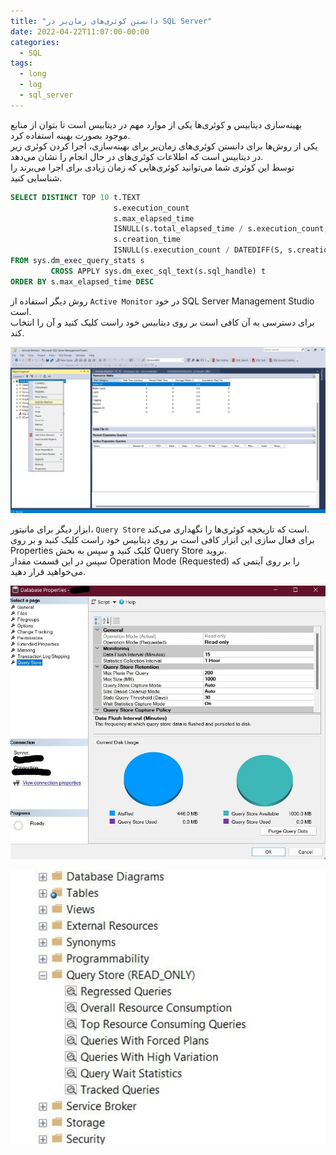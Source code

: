 ```yaml
---
title: "دانستن کوئری‌های زمان‌بر در SQL Server"
date: 2022-04-22T11:07:00-00:00
categories:
  - SQL
tags:
  - long
  - log
  - sql_server
---
```


بهینه‌سازی دیتابیس و کوئری‌ها یکی از موارد مهم در دیتابیس است تا بتوان از منابع موجود بصورت بهینه استفاده کرد.  
یکی از روش‌ها برای دانستن کوئری‌های زمان‌بر برای بهینه‌سازی، اجرا کردن کوئری زیر در دیتابیس است که اطلاعات کوئری‌های در حال انجام را نشان می‌دهد.  
توسط این کوئری شما می‌توانید کوئری‌هایی که زمان زیادی برای اجرا می‌برند را شناسایی کنید.  

```sql
SELECT DISTINCT TOP 10 t.TEXT                                                                    QueryName,
                       s.execution_count                                                      AS ExecutionCount,
                       s.max_elapsed_time                                                     AS MaxElapsedTime,
                       ISNULL(s.total_elapsed_time / s.execution_count, 0)                    AS AvgElapsedTime,
                       s.creation_time                                                        AS LogCreatedOn,
                       ISNULL(s.execution_count / DATEDIFF(S, s.creation_time, GETDATE()), 0) AS FrequencyPerSec
FROM sys.dm_exec_query_stats s
         CROSS APPLY sys.dm_exec_sql_text(s.sql_handle) t
ORDER BY s.max_elapsed_time DESC
```

روش دیگر استفاده از `Active Monitor` در خود SQL Server Management Studio است.  
برای دسترسی به آن کافی است بر روی دیتابیس خود راست کلیک کنید و آن را انتخاب کند.  

<p align="center" >
  <img src="/assets/img/activeMonitor.jpg" alt="mhkarami97" width="600" />
</p>

ابزار دیگر برای مانیتور، `Query Store` است که تاریخچه کوئری‌ها را نگهداری می‌کند.  
برای فعال سازی این ابزار کافی است بر روی دیتابیس خود راست کلیک کنید و بر روی Properties کلیک کنید و سپس به بخش Query Store بروید.  
سپس در این قسمت مقدار Operation Mode (Requested) را بر روی آیتمی که می‌خواهید قرار دهید.  

<p align="center" >
  <img src="/assets/img/queryStore.jpg" alt="mhkarami97" width="600" />
</p>

<p align="center" >
  <img src="/assets/img/queryStoreItems.jpg" alt="mhkarami97" width="600" />
</p>
